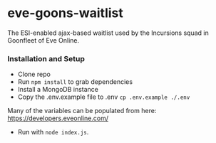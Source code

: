 # eve-goons-waitlist
The ESI-enabled ajax-based waitlist used by the Incursions squad in Goonfleet of Eve Online.

### Installation and Setup
* Clone repo
* Run `npm install` to grab dependencies
* Install a MongoDB instance
* Copy the .env.example file to .env `cp .env.example ./.env`

Many of the variables can be populated from here: https://developers.eveonline.com/

* Run with `node index.js`.